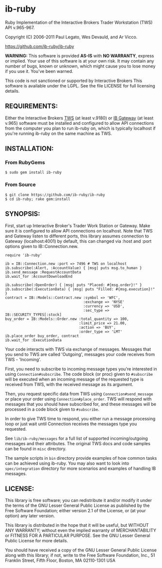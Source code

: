 # ib-ruby

Ruby Implementation of the Interactive Brokers Trader Workstation (TWS) API v.965-967.

Copyright (C) 2006-2011 Paul Legato, Wes Devauld, and Ar Vicco.

https://github.com/ib-ruby/ib-ruby

__WARNING:__ This software is provided __AS-IS__ with __NO WARRANTY__, express or
implied. Your use of this software is at your own risk. It may contain
any number of bugs, known or unknown, which might cause you to lose
money if you use it. You've been warned.

This code is not sanctioned or supported by Interactive Brokers
This software is available under the LGPL. See the file LICENSE for full licensing details.

## REQUIREMENTS:

Either the Interactive Brokers
[TWS](http://www.interactivebrokers.com/en/p.php?f=tws) (at least v.9180) or
[IB Gateway](http://www.interactivebrokers.com/en/p.php?f=programInterface&ib_entity=llc)
(at least v.965) software must be installed and configured to allow API connections
from the computer you plan to run ib-ruby on, which is typically localhost
if you're running ib-ruby on the same machine as TWS.

## INSTALLATION:

### From RubyGems

    $ sudo gem install ib-ruby

### From Source

    $ git clone https://github.com/ib-ruby/ib-ruby
    $ cd ib-ruby; rake gem:install

## SYNOPSIS:

First, start up Interactive Broker's Trader Work Station or Gateway.
Make sure it is configured to allow API connections on localhost.
Note that TWS and Gateway listen to different ports, this library assumes
connection to Gateway (localhost:4001) by default, this can changed via :host
and :port options given to IB::Connection.new.

    require 'ib-ruby'

    ib = IB::Connection.new :port => 7496 # TWS on localhost
    ib.subscribe(:Alert, :AccountValue) { |msg| puts msg.to_human }
    ib.send_message :RequestAccountData
    ib.wait_for :AccountDownloadEnd

    ib.subscribe(:OpenOrder) { |msg| puts "Placed: #{msg.order}!" }
    ib.subscribe(:ExecutionData) { |msg| puts "Filled: #{msg.execution}!" }
    contract = IB::Models::Contract.new :symbol => 'WFC',
                                        :exchange => 'NYSE'
                                        :currency => 'USD',
                                        :sec_type => IB::SECURITY_TYPES[:stock]
    buy_order = IB::Models::Order.new :total_quantity => 100,
                                      :limit_price => 21.00,
                                      :action => 'BUY',
                                      :order_type => 'LMT'
    ib.place_order buy_order, contract
    ib.wait_for :ExecutionData

Your code interacts with TWS via exchange of messages. Messages that you send to
TWS are called 'Outgoing', messages your code receives from TWS - 'Incoming'.

First, you need to subscribe to incoming message types you're interested in
using `Connection#subscribe`. The code block (or proc) given to `#subscribe`
will be executed when an incoming message of the requested type is received
from TWS, with the received message as its argument.

Then, you request specific data from TWS using `Connection#send_message` or place
your order using `Connection#place_order`. TWS will respond with messages that you
should have subscribed for, and these messages will be processed in a code block
given to `#subscribe`.

In order to give TWS time to respond, you either run a message processing loop or
just wait until Connection receives the messages type you requested.

See `lib/ib-ruby/messages` for a full list of supported incoming/outgoing messages
and their attributes. The original TWS docs and code samples can be found
in `misc` directory.

The sample scripts in `bin` directory provide examples of how common tasks
can be achieved using ib-ruby. You may also want to look into `spec/integration`
directory for more scenarios and examples of handling IB messages.

## LICENSE:

This library is free software; you can redistribute it and/or modify
it under the terms of the GNU Lesser General Public License as
published by the Free Software Foundation; either version 2.1 of the
License, or (at your option) any later version.

This library is distributed in the hope that it will be useful, but
WITHOUT ANY WARRANTY; without even the implied warranty of
MERCHANTABILITY or FITNESS FOR A PARTICULAR PURPOSE. See the GNU
Lesser General Public License for more details.

You should have received a copy of the GNU Lesser General Public
License along with this library; if not, write to the Free Software
Foundation, Inc., 51 Franklin Street, Fifth Floor, Boston, MA
02110-1301 USA

